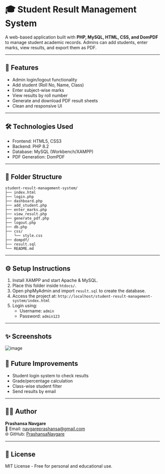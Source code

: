 # 🎓 Student Result Management System

A web-based application built with **PHP, MySQL, HTML, CSS, and DomPDF** to manage student academic records. Admins can add students, enter marks, view results, and export them as PDF.

---

## 🚀 Features

- Admin login/logout functionality
- Add student (Roll No, Name, Class)
- Enter subject-wise marks
- View results by roll number
- Generate and download PDF result sheets
- Clean and responsive UI

---

## 🛠️ Technologies Used

- Frontend: HTML5, CSS3
- Backend: PHP 8.2
- Database: MySQL (Workbench/XAMPP)
- PDF Generation: DomPDF

---

## 📁 Folder Structure

```
student-result-management-system/
├── index.html
├── login.php
├── dashboard.php
├── add_student.php
├── enter_marks.php
├── view_result.php
├── generate_pdf.php
├── logout.php
├── db.php
├── css/
│   └── style.css
├── dompdf/
├── result.sql
└── README.md
```

---

## ⚙️ Setup Instructions

1. Install XAMPP and start Apache & MySQL.
2. Place this folder inside `htdocs/`.
3. Open phpMyAdmin and import `result.sql` to create the database.
4. Access the project at: `http://localhost/student-result-management-system/index.html`
5. Login using:
   - Username: `admin`
   - Password: `admin123`

---

## ✨ Screenshots

![image](https://github.com/user-attachments/assets/ac2301db-9beb-4507-9087-d25bac1a9cb2)


## 🧩 Future Improvements

- Student login system to check results
- Grade/percentage calculation
- Class-wise student filter
- Send results by email

---

## 👩‍💻 Author

**Prashansa Navgare**  
📧 Email: navgareprashansa@gmail.com  
🌐 GitHub: [PrashansaNavgare](https://github.com/PrashansaNavgare)

---

## 📄 License

MIT License - Free for personal and educational use.
